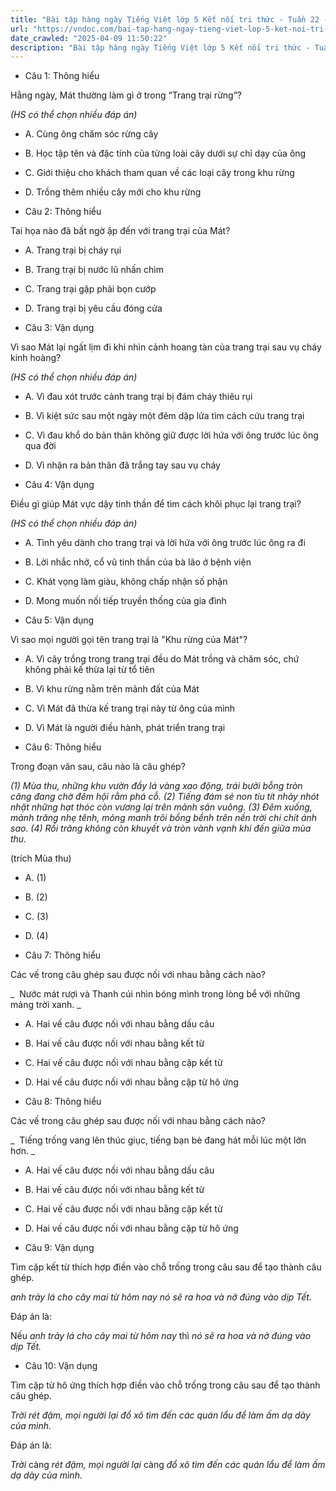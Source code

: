 ```yaml
---
title: "Bài tập hàng ngày Tiếng Việt lớp 5 Kết nối tri thức - Tuần 22 - Thứ 3 gồm các câu hỏi tổng hợp nội dung Đọc hiểu văn bản và Luyện từ và câu được học ở Tuần 22 trong chương trình Tiếng Việt lớp 5 Tập 2 Kết nối tri thức."
url: "https://vndoc.com/bai-tap-hang-ngay-tieng-viet-lop-5-ket-noi-tri-thuc-tuan-22-thu-5-335590"
date_crawled: "2025-04-09 11:50:22"
description: "Bài tập hàng ngày Tiếng Việt lớp 5 Kết nối tri thức - Tuần 22 - Thứ 3 gồm các câu hỏi tổng hợp nội dung Đọc hiểu văn bản và Luyện từ và câu được học ở Tuần 22 trong chương trình Tiếng Việt lớp 5 Tập 2 Kết nối tri thức."
---
```


* Câu 1:  Thông hiểu

Hằng ngày, Mát thường làm gì ở trong “Trang trại rừng”?

_(HS có thể chọn nhiều đáp án)_

  * A. Cùng ông chăm sóc rừng cây 
  * B. Học tập tên và đặc tính của từng loài cây dưới sự chỉ dạy của ông 
  * C. Giới thiệu cho khách tham quan về các loại cây trong khu rừng 
  * D. Trồng thêm nhiều cây mới cho khu rừng 



* Câu 2:  Thông hiểu

Tai họa nào đã bất ngờ ập đến với trang trại của Mát?

  * A. Trang trại bị cháy rụi 
  * B. Trang trại bị nước lũ nhấn chìm 
  * C. Trang trại gặp phải bọn cướp 
  * D. Trang trại bị yêu cầu đóng cửa 



* Câu 3:  Vận dụng

Vì sao Mát lại ngất lịm đi khi nhìn cảnh hoang tàn của trang trại sau vụ cháy kinh hoàng?

_(HS có thể chọn nhiều đáp án)_

  * A. Vì đau xót trước cảnh trang trại bị đám cháy thiêu rụi 
  * B. Vì kiệt sức sau một ngày một đêm dập lửa tìm cách cứu trang trại 
  * C. Vì đau khổ do bản thân không giữ được lời hứa với ông trước lúc ông qua đời 
  * D. Vì nhận ra bản thân đã trắng tay sau vụ cháy 



* Câu 4:  Vận dụng

Điều gì giúp Mát vực dậy tinh thần để tìm cách khôi phục lại trang trại?

_(HS có thể chọn nhiều đáp án)_

  * A. Tình yêu dành cho trang trại và lời hứa với ông trước lúc ông ra đi 
  * B. Lời nhắc nhở, cổ vũ tinh thần của bà lão ở bệnh viện 
  * C. Khát vọng làm giàu, không chấp nhận số phận 
  * D. Mong muốn nối tiếp truyền thống của gia đình 



* Câu 5:  Vận dụng

Vì sao mọi người gọi tên trang trại là "Khu rừng của Mát"?

  * A. Vì cây trồng trong trang trại đều do Mát trồng và chăm sóc, chứ không phải kế thừa lại từ tổ tiên 
  * B. Vì khu rừng nằm trên mảnh đất của Mát 
  * C. Vì Mát đã thừa kế trang trại này từ ông của mình 
  * D. Vì Mát là người điều hành, phát triển trang trại 



* Câu 6:  Thông hiểu

Trong đoạn văn sau, câu nào là câu ghép?

_(1) Mùa thu, những khu vườn đầy lá vàng xao động, trái bưởi bỗng tròn căng đang chờ đêm hội rằm phá cỗ. (2) Tiếng đám sẻ non tíu tít nhảy nhót nhặt những hạt thóc còn vương lại trên mảnh sân vuông. (3) Đêm xuống, mảnh trăng nhẹ tênh, mỏng manh trôi bồng bềnh trên nền trời chi chít ánh sao. (4) Rồi trăng không còn khuyết và tròn vành vạnh khi đến giữa mùa thu._

(trích Mùa thu)

  * A. (1) 
  * B. (2) 
  * C. (3) 
  * D. (4) 



* Câu 7:  Thông hiểu

Các vế trong câu ghép sau được nối với nhau bằng cách nào?

_  Nước mát rượi và Thanh cúi nhìn bóng mình trong lòng bể với những mảng trời xanh. _

  * A. Hai vế câu được nối với nhau bằng dấu câu 
  * B. Hai vế câu được nối với nhau bằng kết từ 
  * C. Hai vế câu được nối với nhau bằng cặp kết từ 
  * D. Hai vế câu được nối với nhau bằng cặp từ hô ứng 



* Câu 8:  Thông hiểu

Các vế trong câu ghép sau được nối với nhau bằng cách nào?

_  Tiếng trống vang lên thúc giục, tiếng bạn bè đang hát mỗi lúc một lớn hơn. _

  * A. Hai vế câu được nối với nhau bằng dấu câu 
  * B. Hai vế câu được nối với nhau bằng kết từ 
  * C. Hai vế câu được nối với nhau bằng cặp kết từ 
  * D. Hai vế câu được nối với nhau bằng cặp từ hô ứng 



* Câu 9:  Vận dụng

Tìm cặp kết từ thích hợp điền vào chỗ trống trong câu sau để tạo thành câu ghép.

_anh trảy lá cho cây mai từ hôm nay_ _nó sẽ ra hoa và nở đúng vào dịp Tết._

Đáp án là:

Nếu _anh trảy lá cho cây mai từ hôm nay_ thì _nó sẽ ra hoa và nở đúng vào dịp Tết._

* Câu 10:  Vận dụng

Tìm cặp từ hô ứng thích hợp điền vào chỗ trống trong câu sau để tạo thành câu ghép.

_Trời_ _rét đậm, mọi người lại_ _đổ xô tìm đến các quán lẩu để làm ấm dạ dày của mình._

Đáp án là:

_Trời_ càng _rét đậm, mọi người lại_ càng _đổ xô tìm đến các quán lẩu để làm ấm dạ dày của mình._
